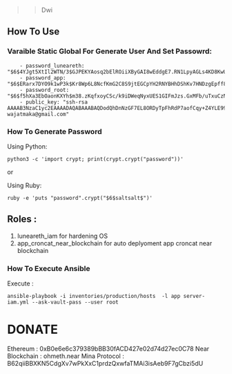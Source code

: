 >> Dwi
## How To Use


### Varaible Static Global For Generate User And Set Passowrd:

```
    - password_luneareth: "$6$4YJgt5XtIl2WTN/3$GJPEKYAosq2bElROiiXByGAI8wEddgE7.RN1LpyAGLs4KD8KwU7S70wg2zbtENxak2T6CRdh9iySM..mzNX5a0"
    - password_app: "$6$ERarx7DYO9k1wP3k$Kr8Wp6L8NcfKmG2C8S9jtEGCpYH2RNYBHhDShKv7HNDzgEpff8voNoy6a.NQFJl7orfOIh11fFyk89HLbQHBu/"
    - password_root: "$6$f5hXa3EbOaonKXYh$m38.zKqfxoyCSc/k9iDWeqNyxUES1GIFmJzs.GxMFb/uTxuCzNNewlaXeV4SHPx1PneMo3sr.z1x.qQTYmngn."
    - public_key: "ssh-rsa AAAAB3NzaC1yc2EAAAADAQABAAABAQDodQhDnNzGF7EL8ORDyTpFhRdP7aofCqy+Z4YLE99onTK54GN59X07kzI/kpwH7zf5yMsaEwEqzZEDT8bW0c5pW0recah11dDOifWI355Z7Oy5sSKB7wZ+1QaKmFmL++8+Gh2P7GXyA009xP6EEDjLaRKudnVNJ79d6dEl0kAFJ5tan6oPtxZeLay8mJBOhMnMcVzWkCS+D/dFxmHBCWdDj9fD+cIZy9zYrw+KpMUozPEYMvvOcTcZFop8BU88MQ0IthNyUW9HtjcRtLSyw1FoS9wsZFFCMzB0lVuYfb119VJo5yarYITrg5ooGKyr0qxW+PhzFoWgQpXwFNPm7jVZ wajatmaka@gmail.com"
``` 

### How To Generate Password

Using Python:

```
python3 -c 'import crypt; print(crypt.crypt("password"))'
```

or 

Using Ruby:

```
ruby -e 'puts "password".crypt("$6$saltsalt$")'
```

## Roles :

1. luneareth_iam for hardening OS
2. app_croncat_near_blockchain for auto deplyoment app croncat near blockchain


### How To Execute Ansible

Execute :

```
ansible-playbook -i inventories/production/hosts  -l app server-iam.yml --ask-vault-pass --user root
```

# DONATE
Ethereum : 0xB0e6e6c379389bBB30fACD427e02d74d27ec0C78
Near Blockchain : ohmeth.near 
Mina Protocol : B62qiiBBXKN5CdgXv7wPkXxC1prdzQxwfaTMAi3isAeb9F7gCbzi5dU